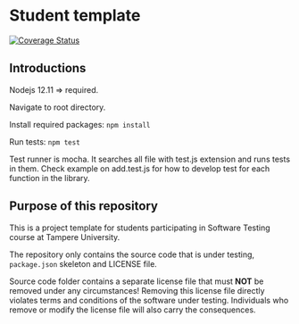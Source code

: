 # Student template

[![Coverage Status](https://coveralls.io/repos/github/aaltommi/COMP.SE.200-2020-assignment/badge.svg?branch=master)](https://coveralls.io/github/aaltommi/COMP.SE.200-2020-assignment?branch=master)

## Introductions

Nodejs 12.11 => required.

Navigate to root directory.

Install required packages:
`npm install`

Run tests:
`npm test`

Test runner is mocha. It searches all file with test.js extension and runs tests in them. Check example on add.test.js for how to develop test for each function in the library.




## Purpose of this repository

This is a project template for students participating in Software Testing course
at Tampere University.

The repository only contains the source code that is under testing, `package.json` skeleton
and LICENSE file.

Source code folder contains a separate license file that must **NOT** be removed under any circumstances!
Removing this license file directly violates terms and conditions of the software under testing.
Individuals who remove or modify the license file will also carry the consequences.